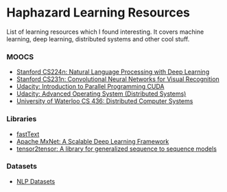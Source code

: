 # Haphazard Learning Resources
List of learning resources which I found interesting. It covers machine learning, deep learning, distributed systems and other cool stuff.

### MOOCS
- [Stanford CS224n: Natural Language Processing with Deep Learning][1]
- [Stanford CS231n: Convolutional Neural Networks for Visual Recognition][2]
- [Udacity: Introduction to Parallel Programming CUDA][7]
- [Udacity: Advanced Operating System (Distributed Systems)][8]
- [University of Waterloo CS 436: Distributed Computer Systems][9]

### Libraries
- [fastText][3]
- [Apache MxNet: A Scalable Deep Learning Framework][4]
- [tensor2tensor: A library for generalized sequence to sequence models][6]

### Datasets
- [NLP Datasets][5]

[1]: http://web.stanford.edu/class/cs224n/index.html
[2]: http://cs231n.stanford.edu/
[3]: https://github.com/facebookresearch/fastText
[4]: https://mxnet.apache.org/
[5]: https://github.com/niderhoff/nlp-datasets
[6]: https://github.com/niderhoff/nlp-datasets
[7]: https://www.youtube.com/watch?v=F620ommtjqk&list=PLAwxTw4SYaPnFKojVQrmyOGFCqHTxfdv2
[8]: https://classroom.udacity.com/courses/ud189
[9]: https://www.youtube.com/watch?v=w8KFPWkK0bI&list=PLawkBQ15NDEkDJ5IyLIJUTZ1rRM9YQq6N

